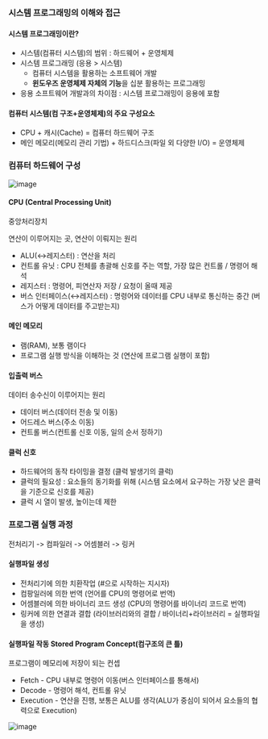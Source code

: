 ### 시스템 프로그래밍의 이해와 접근

#### 시스템 프로그래밍이란?

- 시스템(컴퓨터 시스템)의 범위 : 하드웨어 + 운영체제
- 시스템 프로그래밍 (응용 > 시스템)
  - 컴퓨터 시스템을 활용하는 소프트웨어 개발
  - **윈도우즈 운영체제 자체의 기능**을 십분 활용하는 프로그래밍
- 응용 소프트웨어 개발과의 차이점 : 시스템 프로그래밍이 응용에 포함

#### 컴퓨터 시스템(컴 구조+운영체제)의 주요 구성요소

- CPU + 캐시(Cache) = 컴퓨터 하드웨어 구조
- 메인 메모리(메모리 관리 기법) + 하드디스크(파일 외 다양한 I/O) = 운영체제



### 컴퓨터 하드웨어 구성

![image](https://user-images.githubusercontent.com/59052290/126044638-0129cf61-40cc-4cb2-b3d1-02326f3e0ab2.png)


#### CPU (Central Processing Unit)

중앙처리장치

연산이 이루어지는 곳, 연산이 이뤄지는 원리

- ALU(↔레지스터) : 연산을 처리
- 컨트롤 유닛 : CPU 전체를 총괄해 신호를 주는 역할, 가장 많은 컨트롤 / 명령어 해석
- 레지스터 : 명령어, 피연산자 저장 / 요청이 올때 제공
- 버스 인터페이스(↔레지스터)  : 명령어와 데이터를 CPU 내부로 통신하는 중간 (버스가 어떻게 데이터를 주고받는지)

#### 메인 메모리

- 램(RAM), 보통 램이다
- 프로그램 실행 방식을 이해하는 것 (연산에 프로그램 실행이 포함)

#### 입출력 버스

데이터 송수신이 이루어지는 원리

- 데이터 버스(데이터 전송 및 이동)
- 어드레스 버스(주소 이동)
- 컨트롤 버스(컨트롤 신호 이동, 일의 순서 정하기)

#### 클럭 신호

- 하드웨어의 동작 타이밍을 결정 (클럭 발생기의 클럭)
- 클럭의 필요성 : 요소들의 동기화를 위해 (시스템 요소에서 요구하는 가장 낮은 클럭을 기준으로 신호를 제공)
- 클럭 시 열이 발생, 높이는데 제한



### 프로그램 실행 과정

전처리기 -> 컴파일러 -> 어셈블러 -> 링커

#### 실행파일 생성

- 전처리기에 의한 치환작업 (#으로 시작하는 지시자)
- 컴팡일러에 의한 번역 (언어를 CPU의 명령어로 번역)
- 어셈블러에 의한 바이너리 코드 생성 (CPU의 명령어를 바이너리 코드로 번역)
- 링커에 의한 연결과 결합 (라이브러리와의 결합 / 바이너리+라이브러리 = 실행파일을 생성)

#### 실행파일 작동 Stored Program Concept(컴구조의 큰 틀)

프로그램이 메모리에 저장이 되는 컨셉

- Fetch - CPU 내부로 명령어 이동(버스 인터페이스를 통해서)
- Decode - 명령어 해석, 컨트롤 유닛
- Execution - 연산을 진행, 보통은 ALU를 생각(ALU가 중심이 되어서 요소들의 협력으로 Execution)

![image](https://user-images.githubusercontent.com/59052290/126044663-4784f983-d176-4534-8333-270a920b4272.png)

